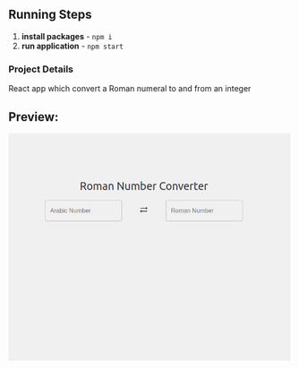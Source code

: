 ## Running Steps

1. **install packages** - `npm i`
2. **run application** - `npm start`

### Project Details

React app which convert a Roman numeral to and from an integer

## Preview:
![alt text](https://raw.githubusercontent.com/hassanajazch/optionPay-frontend-challenge/master/public/demo.png)
